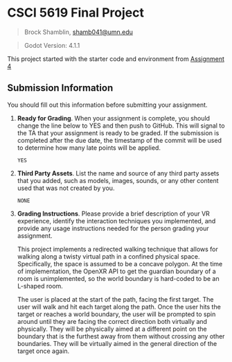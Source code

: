 # CSCI 5619 Final Project
> Brock Shamblin, shamb041@umn.edu

> Godot Version: 4.1.1

This project started with the starter code and environment from [Assignment 4](https://github.com/CSCI-5619-Fall-2023/Assignment-4)

## Submission Information

You should fill out this information before submitting your assignment. 

1. **Ready for Grading**. When your assignment is complete, you should change the line below to YES and then push to GitHub. This will signal to the TA that your assignment is ready to be graded. If the submission is completed after the due date, the timestamp of the commit will be used to determine how many late points will be applied.

   `YES`

2. **Third Party Assets**. List the name and source of any third party assets that you added, such as models, images, sounds, or any other content used that was not created by you.

   `NONE`

3. **Grading Instructions**. Please provide a brief description of your VR experience, identify the interaction techniques you implemented, and provide any usage instructions needed for the person grading your assignment.

    This project implements a redirected walking technique that allows for walking along a twisty virtual path in a confined physical space. Specifically, the space is assumed to be a concave polygon. At the time of implementation, the OpenXR API to get the guardian boundary of a room is unimplemented, so the world boundary is hard-coded to be an L-shaped room.

    The user is placed at the start of the path, facing the first target. The user will walk and hit each target along the path. Once the user hits the target or reaches a world boundary, the user will be prompted to spin around until they are facing the correct direction both virtually and physically. They will be physically aimed at a different point on the boundary that is the furthest away from them without crossing any other boundaries. They will be virtually aimed in the general direction of the target once again.

